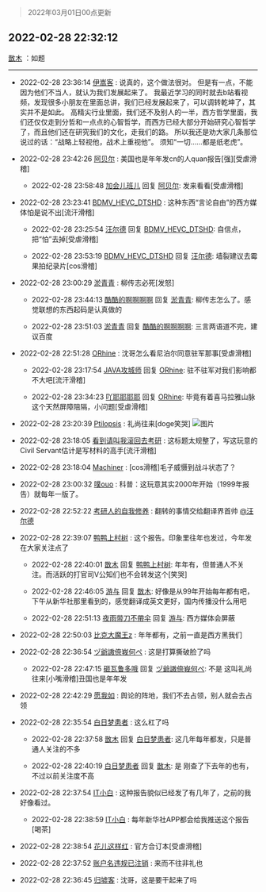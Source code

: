 > 2022年03月01日00点更新
<link rel="stylesheet" href="https://cdn.jsdelivr.net/gh/taotie6/sampleJSON@main/css/photo_show.css">
<meta name="referrer" content="no-referrer" />


 ## 2022-02-28 22:32:12 

 [㪚木](https://www.coolapk.com/feed/33897522?shareKey=YTY3NTMyYWU4NTg0NjIxY2UzOTY~) ：如题 

<div class="album">
</div>

 ------- 

- 2022-02-28 23:36:14 [伊嵩客](uid=1080769) : 说真的，这个做法很对。
但是有一点，不能因为他们不当人，就认为我们发展起来了。
我最近学习的同时就去b站看视频，发现很多小朋友在里面总讲，我们已经发展起来了，可以调转乾坤了，其实并不是如此。
高精尖行业里面，我们还不及别人的一半，西方哲学里面，我们还仅仅走到分哲和一点点的心智哲学<!--break-->，而西方已经大部分开始研究心智哲学了，而且他们还在研究我们的文化，走我们的路。
所以我还是劝大家几条那位说过的话：“战略上轻视他，战术上重视他”。
须知“一切……都是纸老虎”。 

- 2022-02-28 23:42:26 [阿贝尔](uid=717920) : 美国也是年年发cn的人quan报告[强][受虐滑稽] 

    - 2022-02-28 23:58:48 [加会儿班儿](uid=1398190) 回复 [阿贝尔](uid=717920): 发来看看[受虐滑稽] 

- 2022-02-28 23:23:41 [BDMV_HEVC_DTSHD](uid=3362907) : 这种东西“言论自由”的西方媒体怕是说不出[流汗滑稽] 

    - 2022-02-28 23:25:54 [汪尔德](uid=1595236) 回复 [BDMV_HEVC_DTSHD](uid=3362907): 自信点，把“怕”去掉[受虐滑稽] 

    - 2022-02-28 23:53:19 [BDMV_HEVC_DTSHD](uid=3362907) 回复 [汪尔德](uid=1595236): 墙裂建议去霉果拍纪录片[cos滑稽] 

- 2022-02-28 23:00:29 [淤青青](uid=2285769) : 柳传志必死[发怒] 

    - 2022-02-28 23:44:13 [酷酷的啊啊啊啊](uid=1940860) 回复 [淤青青](uid=2285769): 柳传志怎么了。感觉联想的东西起码是认真做的 

    - 2022-02-28 23:51:03 [淤青青](uid=2285769) 回复 [酷酷的啊啊啊啊](uid=1940860): 三言两语道不完，建议百度 

- 2022-02-28 22:51:28 [ORhine](uid=3247844) : 沈哥怎么看尼泊尔同意驻军那事[受虐滑稽] 

    - 2022-02-28 23:17:54 [JAVA攻城师](uid=1305871) 回复 [ORhine](uid=3247844): 驻不驻军对我们影响都不大吧[流汗滑稽] 

    - 2022-02-28 23:34:23 [吖耶耶耶耶](uid=1523259) 回复 [ORhine](uid=3247844): 毕竟有着喜马拉雅山脉这个天然屏障阻隔，小问题[受虐滑稽] 

- 2022-02-28 23:20:39 [Ptilopsis](uid=1373642) : 礼尚往来[doge笑哭] ![图片](https://image.coolapk.com/feed/2022/0228/23/1373642_7094c660_1638_7063_268@2151x161.jpeg)

- 2022-02-28 23:18:05 [看到请叫我滚回去考研](uid=3241499) : 这标题太规整了，写这玩意的Civil Servant估计是写材料的高手[流汗滑稽] 

- 2022-02-28 23:18:04 [Machiner](uid=3114536) : [cos滑稽]毛子威慑到战斗状态了？ 

- 2022-02-28 23:00:32 [噗ouo](uid=478204) : 科普：这玩意其实2000年开始（1999年报告）就每年一版了。​ 

- 2022-02-28 22:52:22 [考研人的自我修养](uid=3760781) : 翻转的事情交给翻译界首帅 <a class="feed-link-uname" href="/u/汪尔德">@汪尔德</a> 

- 2022-02-28 22:39:07 [鸭鸭上村树](uid=731274) : 这个报告。印象里往年也发过，今年发在大家关注点了 

    - 2022-02-28 22:40:01 [㪚木](uid=1081091) 回复 [鸭鸭上村树](uid=731274): 年年有，但普通人不关注。而活跃的打官司V公知们也不会转发这个[笑哭] 

    - 2022-02-28 22:46:05 [游与](uid=1139314) 回复 [㪚木](uid=1081091): 好像是从99年开始每年都有吧，下午从新华社那里看到的，感觉翻译成英文更好，国内传播没什么用吧 

    - 2022-02-28 22:51:13 [夜雨带刀不帶伞](uid=1719173) 回复 [游与](uid=1139314): 西方媒体会屏蔽 

- 2022-02-28 22:50:03 [比克大魔王z](uid=824574) : 年年都有，之前一直是西方黑我们 

- 2022-02-28 22:36:54 [ヅ爺謸倷峩何ぺ](uid=11968954) : 这是打算撕破脸了吗 

    - 2022-02-28 22:47:15 [砸瓦鲁多哦](uid=2729225) 回复 [ヅ爺謸倷峩何ぺ](uid=11968954): 不是 这叫礼尚往来[小嘴滑稽]丑国也是年年发 

- 2022-02-28 22:42:29 [愿我如](uid=3364757) : 舆论的阵地，我们不去占领，别人就会去占领 

- 2022-02-28 22:35:54 [白日梦患者](uid=533502) : 这么杠了吗 

    - 2022-02-28 22:37:58 [㪚木](uid=1081091) 回复 [白日梦患者](uid=533502): 这几年每年都发，只是普通人关注的不多 

    - 2022-02-28 22:40:19 [白日梦患者](uid=533502) 回复 [㪚木](uid=1081091): 是 刚查了下去年的也有，不过以前关注度不高 

- 2022-02-28 22:37:54 [IT小白](uid=1002886) : 这种报告貌似已经发了有几年了，之前的我好像看过。 

    - 2022-02-28 22:38:59 [IT小白](uid=1002886) : 每年新华社APP都会给我推送这个报告[喝茶] 

- 2022-02-28 22:38:54 [花儿这样红](uid=3618501) : 官方合订本[受虐滑稽] 

- 2022-02-28 22:37:52 [账户名违规已注销](uid=1039732) : 来而不往非礼也 

- 2022-02-28 22:36:45 [归墟客](uid=3287587) : 沈哥，这是要干起来了吗 

